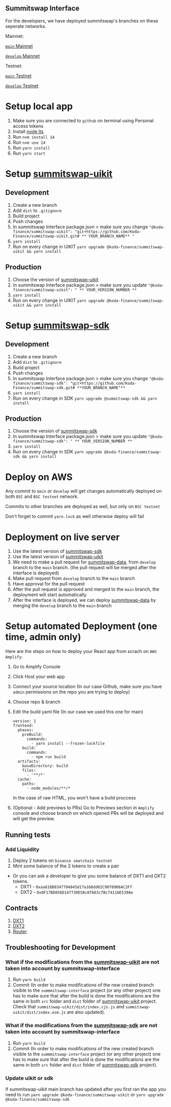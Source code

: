 ## Summitswap Interface
For the developers, we have deployed summitswap's branches on these seperate networks.

Mainnet:

[`main` Mainnet](https://main.d3cj974y5wyhbr.amplifyapp.com)

[`develop` Mainnet](https://develop.d3cj974y5wyhbr.amplifyapp.com)

Testnet:

[`main` Testnet](https://main.d1apfotwvb2yrn.amplifyapp.com)

[`develop` Testnet](https://develop.d1apfotwvb2yrn.amplifyapp.com)

# Setup local app
1. Make sure you are connected to `github` on terminal using Personal access tokens
2. Install [node lts](https://tecadmin.net/install-nvm-macos-with-homebrew/) 
3. Run `nvm install 14`
4. Run `nvm use 14`
5. Run `yarn install`
6. Run `yarn start`

# Setup [summitswap-uikit](https://github.com/Koda-Finance/summitswap-uikit)
## Development
1. Create a new branch
2. Add `dist` to `.gitignore`
3. Build project
4. Push changes
5. In summitswap Interface package.json > make sure you change	`"@koda-finance/summitswap-uikit": "git+https://github.com/Koda-Finance/summitswap-uikit.git# ** YOUR_BRANCH_NAME** "`
6. `yarn install`
7. Run on every change in UIKIT `yarn upgrade @koda-finance/summitswap-uikit && yarn install`

## Production
1. Choose the version of [summitswap-uikit](https://www.npmjs.com/package/@koda-finance/summitswap-uikit)
2. In summitswap Interface package.json > make sure you update `"@koda-finance/summitswap-uikit": " ** YOUR_VERSION_NUMBER ** `
3. `yarn install`
4. Run on every change in UIKIT `yarn upgrade @koda-finance/summitswap-uikit && yarn install`

# Setup [summitswap-sdk](https://github.com/Koda-Finance/summitswap-sdk)
## Development
1. Create a new branch
2. Add `dist` to `.gitignore`
3. Build project
4. Push changes
5. In summitswap Interface package.json > make sure you change	`"@koda-finance/summitswap-sdk": "git+https://github.com/Koda-Finance/summitswap-sdk.git# **YOUR_BRANCH_NAME"**`
6. `yarn install`
7. Run on every change in SDK `yarn upgrade @summitswap-sdk && yarn install`
## Production
1. Choose the version of [summitswap-sdk](https://www.npmjs.com/package/@koda-finance/summitswap-sdk)
2. In summitswap Interface package.json > make sure you update `"@koda-finance/summitswap-sdk": " ** YOUR_VERSION_NUMBER ** `
3. `yarn install`
4. Run on every change in SDK `yarn upgrade @koda-finance/summitswap-sdk && yarn install`

# Deploy on AWS

Any commit to `main` or `develop` will get changes automatically deployed on both `BSC` and `BSC testnet` network.

Commits to other branches are deployed as well, but only on `BSC testnet`

Don't forget to commit `yarn.lock` as well otherwise deploy will fail

# Deployment on live server
1. Use the latest version of [summitswap-sdk](https://www.npmjs.com/package/@koda-finance/summitswap-sdk)
2. Use the latest version of [summitswap-uikit](https://www.npmjs.com/package/@koda-finance/summitswap-uikit)
3. We need to make a pull request for [summitswap-data](https://github.com/Koda-Finance/summitswap-data), from `develop` branch to the `main` branch. (the pull request will be merged after the interface is deployed)
4. Make pull request from `develop` branch to the `main` branch
5. Have approval for the pull request
6. After the pull request is approved and merged to the `main` branch, the deployment will start automatically.
7. After the interface is deployed, we can deploy [summitswap-data](https://github.com/Koda-Finance/summitswap-data) by merging the `develop` branch to the `main` branch

# Setup automated Deployment (one time, admin only)

Here are the steps on how to deploy your React app from scrach on `AWS Amplify`:

1. Go to Amplify Console
2. Click Host your web app
3. Connect your source location (In our case Github, make sure you have `admin` permissions on the repo you are trying to deploy)
4. Choose repo & branch
5. Edit the build yaml file (In our case we used this one for main)

    ``` YML
    version: 1
    frontend:
      phases:
        preBuild:
          commands:
            - yarn install --frozen-lockfile
        build:
          commands:
            - npm run build
      artifacts:
        baseDirectory: build
        files:
          - '**/*'
      cache:
        paths:
          - node_modules/**/*
    ```

    In the case of raw HTML, you won't have a build proccess
6. (Optional - Add previews to PRs) Go to Previews section in `Amplify` console and choose branch on which opened PRs will be deployed and will get the preview.

## Running tests

### Add Liquidity

1. Deploy 2 tokens on `binance smatchain testnet`
2. Mint some balance of the 2 tokens to create a pair
  - Or you can ask a developer to give you some balance of DXT1 and DXT2 tokens.
    - DXT1 - `0xaa618B9347794845d17a168dd02C9078906AC2Ff`
    - DXT2 - `0x0F17BD856D147730E58c0fb63cfBcf4116E539Ae`

## Contracts

1. [DXT1](https://testnet.bscscan.com/address/0xaa618B9347794845d17a168dd02C9078906AC2Ff)
2. [DXT2](https://testnet.bscscan.com/address/0x0F17BD856D147730E58c0fb63cfBcf4116E539Ae)
3. [Router](https://testnet.bscscan.com/address/0xD7803eB47da0B1Cf569F5AFf169DA5373Ef3e41B)

## Troubleshooting for Development

### What if the modifications from the [summitswap-uikit](https://github.com/Koda-Finance/summitswap-uikit) are not taken into account by summitswap-interface

1. Run `yarn build`
2. Commit (In order to make modifications of the new created branch visible to the `summmitswap-interface` project (or any other project) one has to make sure that after the build is done the modifications are the same in both `src` folder and `dist` folder of [summitswap-uikit](https://github.com/Koda-Finance/summitswap-uikit) project. Check that `summitswap-uikit/dist/index.cjs.js` and `summitswap-uikit/dist/index.esm.js` are also updated). 
### What if the modifications from the [summitswap-sdk](https://github.com/Koda-Finance/summitswap-sdk) are not taken into account by summitswap-interface

1. Run `yarn build`
2. Commit (In order to make modifications of the new created branch visible to the `summmitswap-interface` project (or any other project) one has to make sure that after the build is done the modifications are the same in both `src` folder and `dist` folder of [summitswap-sdk](https://github.com/Koda-Finance/summitswap-sdk) project). 

### Update uikit or sdk

If summitswap-uikit main branch has updated after you first ran the app you need to run `yarn upgrade @koda-finance/summitswap-uikit` or `yarn upgrade @koda-finance/summitswap-sdk`

